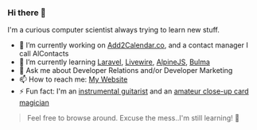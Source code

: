 ### Hi there 👋

I'm a curious computer scientist always trying to learn new stuff.

- 🔭 I’m currently working on [Add2Calendar.co](https://add2calendar.co), and a contact manager I call AlContacts
- 🌱 I’m currently learning [Laravel](https://github.com/laravel), [Livewire](https://github.com/livewire), [AlpineJS](https://github.com/alpinejs), [Bulma](https://github.com/jgthms/bulma)
- 💬 Ask me about Developer Relations and/or Developer Marketing
- 📫 How to reach me: [My Website](https://alco.rocks)
- ⚡ Fun fact: I'm an [instrumental guitarist](https://alco.ws/spotify) and an [amateur close-up card magician](https://ricardoalcocer.gumroad.com/l/aqRpD)

> Feel free to browse around.  Excuse the mess..I'm still learning! 🙂

<!--
**ricardoalcocer/ricardoalcocer** is a ✨ _special_ ✨ repository because its `README.md` (this file) appears on your GitHub profile.

Here are some ideas to get you started:

- 🔭 I’m currently working on ...
- 🌱 I’m currently learning ...
- 👯 I’m looking to collaborate on ...
- 🤔 I’m looking for help with ...
- 💬 Ask me about ...
- 📫 How to reach me: ...
- 😄 Pronouns: ...
- ⚡ Fun fact: ...
-->
